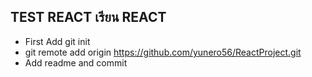 ## TEST REACT เรียน REACT

- First Add git init
- git remote add origin https://github.com/yunero56/ReactProject.git
- Add readme and commit